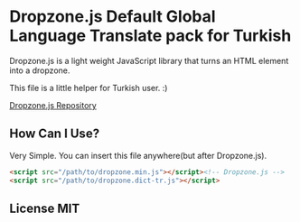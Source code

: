 # Dropzone.js Default Global Language Translate pack for Turkish

Dropzone.js is a light weight JavaScript library that turns an HTML element into a dropzone. 

This file is a little helper for Turkish user. :)

[Dropzone.js Repository](//github.com/enyo/dropzone)

## How Can I Use?

Very Simple.
You can insert this file anywhere(but after Dropzone.js).

```html
<script src="/path/to/dropzone.min.js"></script><!-- Dropzone.js -->
<script src="/path/to/dropzone.dict-tr.js"></script>
```

## License MIT 